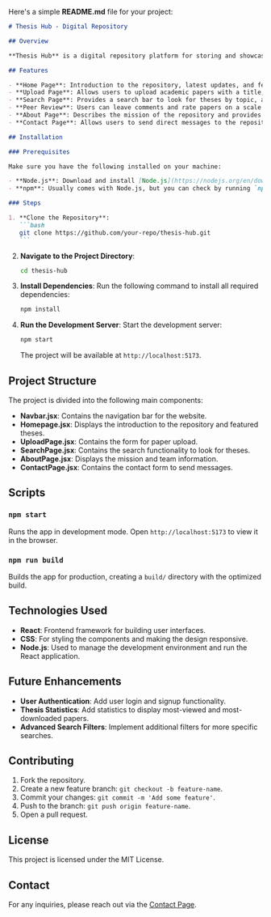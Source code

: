 Here's a simple **README.md** file for your project:

````markdown
# Thesis Hub - Digital Repository

## Overview

**Thesis Hub** is a digital repository platform for storing and showcasing academic theses and dissertations. The platform provides users with a seamless experience to search, upload, review, and interact with scholarly content. It includes features such as thesis upload, peer review, search functionality, and contact forms for user inquiries.

## Features

- **Home Page**: Introduction to the repository, latest updates, and featured theses.
- **Upload Page**: Allows users to upload academic papers with a title, abstract, and file.
- **Search Page**: Provides a search bar to look for theses by topic, author, year, or keywords.
- **Peer Review**: Users can leave comments and rate papers on a scale of 1-10.
- **About Page**: Describes the mission of the repository and provides details about the team.
- **Contact Page**: Allows users to send direct messages to the repository team.

## Installation

### Prerequisites

Make sure you have the following installed on your machine:

- **Node.js**: Download and install [Node.js](https://nodejs.org/en/download/).
- **npm**: Usually comes with Node.js, but you can check by running `npm -v` in your terminal.

### Steps

1. **Clone the Repository**:
   ```bash
   git clone https://github.com/your-repo/thesis-hub.git
   ```
````

2. **Navigate to the Project Directory**:

   ```bash
   cd thesis-hub
   ```

3. **Install Dependencies**:
   Run the following command to install all required dependencies:

   ```bash
   npm install
   ```

4. **Run the Development Server**:
   Start the development server:
   ```bash
   npm start
   ```
   The project will be available at `http://localhost:5173`.

## Project Structure

The project is divided into the following main components:


- **Navbar.jsx**: Contains the navigation bar for the website.
- **Homepage.jsx**: Displays the introduction to the repository and featured theses.
- **UploadPage.jsx**: Contains the form for paper upload.
- **SearchPage.jsx**: Contains the search functionality to look for theses.
- **AboutPage.jsx**: Displays the mission and team information.
- **ContactPage.jsx**: Contains the contact form to send messages.

## Scripts

### `npm start`

Runs the app in development mode. Open `http://localhost:5173` to view it in the browser.

### `npm run build`

Builds the app for production, creating a `build/` directory with the optimized build.

## Technologies Used

- **React**: Frontend framework for building user interfaces.
- **CSS**: For styling the components and making the design responsive.
- **Node.js**: Used to manage the development environment and run the React application.

## Future Enhancements

- **User Authentication**: Add user login and signup functionality.
- **Thesis Statistics**: Add statistics to display most-viewed and most-downloaded papers.
- **Advanced Search Filters**: Implement additional filters for more specific searches.

## Contributing

1. Fork the repository.
2. Create a new feature branch: `git checkout -b feature-name`.
3. Commit your changes: `git commit -m 'Add some feature'`.
4. Push to the branch: `git push origin feature-name`.
5. Open a pull request.

## License

This project is licensed under the MIT License.

## Contact

For any inquiries, please reach out via the [Contact Page](http://localhost:5173/contact).

